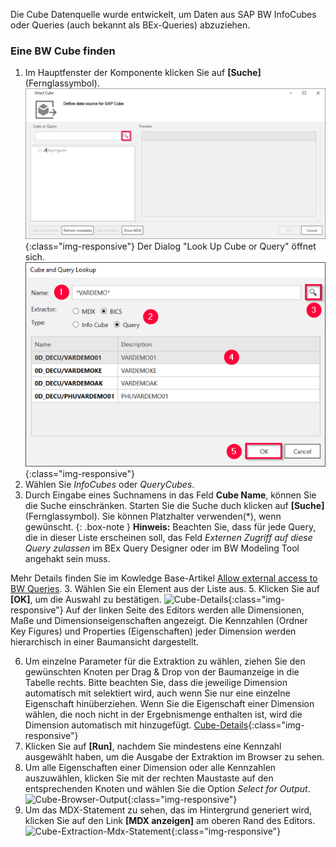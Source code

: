 Die Cube Datenquelle wurde entwickelt, um Daten aus SAP BW InfoCubes oder Queries (auch bekannt als BEx-Queries) abzuziehen.<br>

### Eine BW Cube finden
1. Im Hauptfenster der Komponente klicken Sie auf **[Suche]** (Fernglassymbol).
![Bw-Cube-Data-Source](/img/content/Bw-Cube-Data-Source.png){:class="img-responsive"}
Der Dialog "Look Up Cube or Query" öffnet sich.
![Look-Up-Cube](/img/content/Look-Up-Cube.png){:class="img-responsive"}
2. Wählen Sie *InfoCubes* oder *QueryCubes*.
3. Durch Eingabe eines Suchnamens in das Feld **Cube Name**, können Sie die Suche einschränken. Starten Sie die Suche duch klicken auf **[Suche]** (Fernglassymbol). Sie können Platzhalter verwenden(*), wenn gewünscht.
{: .box-note }
**Hinweis:** Beachten Sie, dass für jede Query, die in dieser Liste erscheinen soll, das Feld *Externen Zugriff  auf diese Query zulassen* im BEx Query Designer oder im BW Modeling Tool angehakt sein muss.

Mehr Details finden Sie im Kowledge Base-Artikel [Allow external access to BW Queries](https://kb.theobald-software.com/general/allow-external-access-to-bw-queries).
3. Wählen Sie ein Element aus der Liste aus.
5. Klicken Sie auf **[OK]**, um die Auswahl zu bestätigen.
![Cube-Details](/img/content/Cube-Details.png){:class="img-responsive"}
Auf der linken Seite des Editors werden alle Dimensionen, Maße und Dimensionseigenschaften angezeigt. Die Kennzahlen (Ordner Key Figures) und Properties (Eigenschaften) jeder Dimension werden hierarchisch in einer Baumansicht dargestellt.<br>

6. Um einzelne Parameter für die Extraktion zu wählen, ziehen Sie den gewünschten Knoten per Drag & Drop von der Baumanzeige in die Tabelle rechts. Bitte beachten Sie, dass die jeweilige Dimension automatisch mit selektiert wird, auch wenn Sie nur eine einzelne Eigenschaft hinüberziehen. Wenn Sie die Eigenschaft einer Dimension wählen, die noch nicht in der Ergebnismenge enthalten ist, wird die Dimension automatisch mit hinzugefügt.
[Cube-Details](/img/content/XU-Tableau-BExQuery.png){:class="img-responsive"}
7. Klicken Sie auf **[Run]**, nachdem Sie mindestens eine Kennzahl ausgewählt haben, um die Ausgabe der Extraktion im Browser zu sehen.
8. Um alle Eigenschaften einer Dimension oder alle Kennzahlen auszuwählen, klicken Sie mit der rechten Maustaste auf den entsprechenden Knoten und wählen Sie die Option *Select for Output*.
![Cube-Browser-Output](/img/content/Cube-Browser-Output.png){:class="img-responsive"}
9. Um das MDX-Statement zu sehen, das im Hintergrund generiert wird, klicken Sie auf den Link **[MDX anzeigen]** am oberen Rand des Editors. 
![Cube-Extraction-Mdx-Statement](/img/content/Cube-Extraction-Mdx-Statement.png){:class="img-responsive"}


